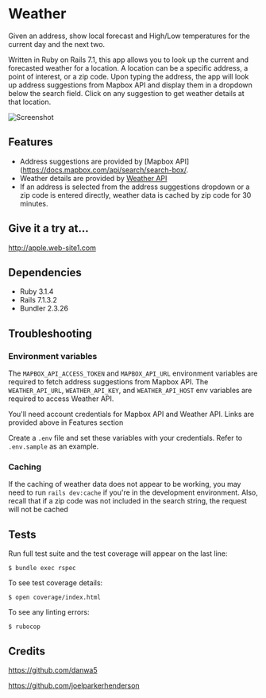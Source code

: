 # Weather

Given an address, show local forecast and High/Low temperatures for the current day and the next two.

Written in Ruby on Rails 7.1, this app allows you to look up the current and forecasted weather
for a location. A location can be a specific address, a point of interest, or a zip
code. Upon typing the address, the app will look up address suggestions from Mapbox API
and display them in a dropdown below the search field. Click on any suggestion to get weather
details at that location.

![Screenshot](https://website1-screenshots.s3.amazonaws.com/WeatherScreenshot.png)


## Features

-   Address suggestions are provided by [Mapbox API](https://docs.mapbox.com/api/search/search-box/. 
-   Weather details are provided by [Weather API](https://rapidapi.com/weatherapi/api/weatherapi-com/)
-   If an address is selected from the address suggestions dropdown or a zip code is entered directly, weather data is cached by zip code for 30 minutes.

## Give it a try at...

http://apple.web-site1.com

## Dependencies

-   Ruby 3.1.4
-   Rails 7.1.3.2
-   Bundler 2.3.26


## Troubleshooting

### Environment variables

The `MAPBOX_API_ACCESS_TOKEN` and `MAPBOX_API_URL` environment variables are required to fetch
address suggestions from Mapbox API. The `WEATHER_API_URL`, `WEATHER_API_KEY`, and `WEATHER_API_HOST`
env variables are required to access Weather API.

You'll need account credentials for Mapbox API and Weather API.  Links are provided above in Features section

Create a `.env` file and set these variables with your credentials. Refer to `.env.sample` as an example.

### Caching

If the caching of weather data does not appear to be working, you may need to run `rails dev:cache` if you're in the development environment. Also, recall that if a zip code was not included in the search string, the request will not be cached

## Tests

Run full test suite and the test coverage will appear on the last line:

```shell
$ bundle exec rspec
```

To see test coverage details:

```shell
$ open coverage/index.html
```

To see any linting errors:

```shell
$ rubocop
```

## Credits
https://github.com/danwa5

https://github.com/joelparkerhenderson